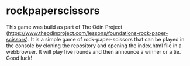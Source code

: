 # rockpaperscissors

This game was build as part of The Odin Project (https://www.theodinproject.com/lessons/foundations-rock-paper-scissors).
It is a simple game of rock-paper-scissors that can be played in the console by cloning the repository and opening the index.html file in a webbrowser.
It will play five rounds and then announce a winner or a tie.
Good luck!
